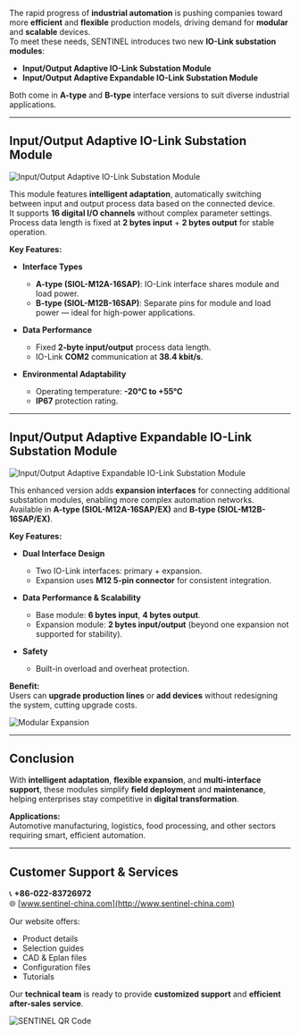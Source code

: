 The rapid progress of **industrial automation** is pushing companies toward more **efficient** and **flexible** production models, driving demand for **modular** and **scalable** devices.  
To meet these needs, SENTINEL introduces two new **IO-Link substation modules**:

- **Input/Output Adaptive IO-Link Substation Module**
- **Input/Output Adaptive Expandable IO-Link Substation Module**

Both come in **A-type** and **B-type** interface versions to suit diverse industrial applications.

---

## Input/Output Adaptive IO-Link Substation Module

![Input/Output Adaptive IO-Link Substation Module](http://image.sentinel-china.com/202411221200399.png)

This module features **intelligent adaptation**, automatically switching between input and output process data based on the connected device.  
It supports **16 digital I/O channels** without complex parameter settings.  
Process data length is fixed at **2 bytes input** + **2 bytes output** for stable operation.

**Key Features:**

- **Interface Types**  
  - **A-type (SIOL-M12A-16SAP)**: IO-Link interface shares module and load power.  
  - **B-type (SIOL-M12B-16SAP)**: Separate pins for module and load power — ideal for high-power applications.

- **Data Performance**  
  - Fixed **2-byte input/output** process data length.  
  - IO-Link **COM2** communication at **38.4 kbit/s**.

- **Environmental Adaptability**  
  - Operating temperature: **-20°C to +55°C**  
  - **IP67** protection rating.

---

## Input/Output Adaptive Expandable IO-Link Substation Module

![Input/Output Adaptive Expandable IO-Link Substation Module](http://image.sentinel-china.com/202411221200283.png)

This enhanced version adds **expansion interfaces** for connecting additional substation modules, enabling more complex automation networks.  
Available in **A-type (SIOL-M12A-16SAP/EX)** and **B-type (SIOL-M12B-16SAP/EX)**.

**Key Features:**

- **Dual Interface Design**  
  - Two IO-Link interfaces: primary + expansion.  
  - Expansion uses **M12 5-pin connector** for consistent integration.

- **Data Performance & Scalability**  
  - Base module: **6 bytes input**, **4 bytes output**.  
  - Expansion module: **2 bytes input/output** (beyond one expansion not supported for stability).

- **Safety**  
  - Built-in overload and overheat protection.

**Benefit:**  
Users can **upgrade production lines** or **add devices** without redesigning the system, cutting upgrade costs.

![Modular Expansion](http://image.sentinel-china.com/202411221201716.png)

---

## Conclusion

With **intelligent adaptation**, **flexible expansion**, and **multi-interface support**, these modules simplify **field deployment** and **maintenance**, helping enterprises stay competitive in **digital transformation**.

**Applications:**  
Automotive manufacturing, logistics, food processing, and other sectors requiring smart, efficient automation.

---

## Customer Support & Services

📞 **+86-022-83726972**  
🌐 [www.sentinel-china.com](http://www.sentinel-china.com)

Our website offers:
- Product details
- Selection guides
- CAD & Eplan files
- Configuration files
- Tutorials

Our **technical team** is ready to provide **customized support** and **efficient after-sales service**.

![SENTINEL QR Code](https://image.sentinel-china.com/2024-08-24-%E5%AE%98%E6%96%B9%E4%BA%8C%E7%BB%B4%E7%A0%81%E5%90%88%E9%9B%86.png)
